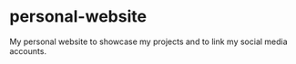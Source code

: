 # personal-website
My personal website to showcase my projects and to link my social media accounts.
